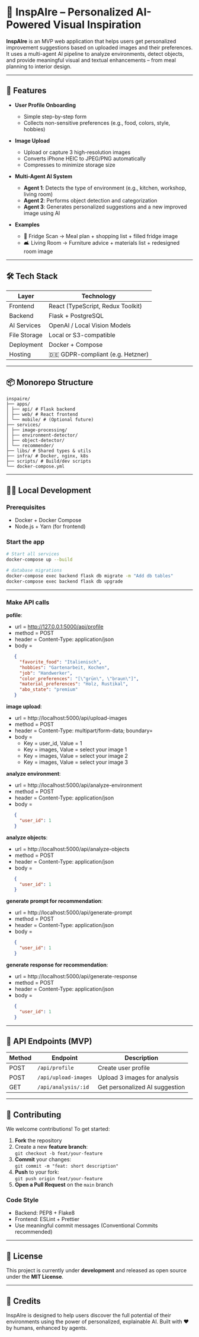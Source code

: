 # 🌟 InspAIre – Personalized AI-Powered Visual Inspiration

**InspAIre** is an MVP web application that helps users get personalized improvement suggestions based on uploaded images and their preferences. It uses a multi-agent AI pipeline to analyze environments, detect objects, and provide meaningful visual and textual enhancements – from meal planning to interior design.

---

## 🚀 Features

- **User Profile Onboarding**
  - Simple step-by-step form
  - Collects non-sensitive preferences (e.g., food, colors, style, hobbies)

- **Image Upload**
  - Upload or capture 3 high-resolution images
  - Converts iPhone HEIC to JPEG/PNG automatically
  - Compresses to minimize storage size

- **Multi-Agent AI System**
  - **Agent 1**: Detects the type of environment (e.g., kitchen, workshop, living room)
  - **Agent 2**: Performs object detection and categorization
  - **Agent 3**: Generates personalized suggestions and a new improved image using AI

- **Examples**
  - 🧊 Fridge Scan → Meal plan + shopping list + filled fridge image
  - 🛋️ Living Room → Furniture advice + materials list + redesigned room image

---

## 🛠 Tech Stack

| Layer         | Technology                          |
|--------------|-------------------------------------|
| Frontend      | React (TypeScript, Redux Toolkit)   |
| Backend       | Flask + PostgreSQL                  |
| AI Services   | OpenAI / Local Vision Models        |
| File Storage  | Local or S3-compatible              |
| Deployment    | Docker + Compose                    |
| Hosting       | 🇩🇪 GDPR-compliant (e.g. Hetzner)   |

---

## 📦 Monorepo Structure
```text
inspaire/
├── apps/
│ ├── api/ # Flask backend
│ ├── web/ # React frontend
│ └── mobile/ # (Optional future)
├── services/
│ ├── image-processing/
│ ├── environment-detector/
│ ├── object-detector/
│ └── recommender/
├── libs/ # Shared types & utils
├── infra/ # Docker, nginx, k8s
├── scripts/ # Build/dev scripts
└── docker-compose.yml
```

---

## 🧑‍💻 Local Development

### Prerequisites
- Docker + Docker Compose
- Node.js + Yarn (for frontend)

### Start the app

```bash
# Start all services
docker-compose up --build

# database migrations
docker-compose exec backend flask db migrate -m "Add db tables"
docker-compose exec backend flask db upgrade

```

---

### Make API calls
__pofile__: 
 * url = http://127.0.0.1:5000/api/profile
 * method = POST
 * header = Content-Type: application/json
 * body = 
 ```json 
    {
      "favorite_food": "Italienisch",
      "hobbies": "Gartenarbeit, Kochen",
      "job": "Handwerker",
      "color_preferences": "[\"grün\", \"braun\"]",
      "material_preferences": "Holz, Rustikal",
      "abo_state": "premium"
    }
```
__image upload__: 
 * url = http://localhost:5000/api/upload-images
 * method = POST
 * header = Content-Type: multipart/form-data; boundary=<calculated when request is sent>
 * body = 
   * Key = user_id, Value = 1
   * Key = images, Value = select your image 1
   * Key = images, Value = select your image 2
   * Key = images, Value = select your image 3

__analyze environment__: 
 * url = http://localhost:5000/api/analyze-environment
 * method = POST
 * header = Content-Type: application/json
 * body = 
 ```json 
    {
      "user_id": 1
    }
```
__analyze objects__: 
 * url = http://localhost:5000/api/analyze-objects
 * method = POST
 * header = Content-Type: application/json
 * body = 
 ```json 
    {
      "user_id": 1
    }
```

__generate prompt for recommendation__: 
 * url = http://localhost:5000/api/generate-prompt
 * method = POST
 * header = Content-Type: application/json
 * body = 
 ```json 
    {
      "user_id": 1
    }
```

__generate response for recommendation__: 
 * url = http://localhost:5000/api/generate-response
 * method = POST
 * header = Content-Type: application/json
 * body = 
 ```json 
    {
      "user_id": 1
    }
```

---

## 🧪 API Endpoints (MVP)

| Method | Endpoint             | Description                        |
|--------|----------------------|------------------------------------|
| POST   | `/api/profile`       | Create user profile                |
| POST   | `/api/upload-images` | Upload 3 images for analysis       |
| GET    | `/api/analysis/:id`  | Get personalized AI suggestion     |

---

## 🤝 Contributing

We welcome contributions! To get started:

1. **Fork** the repository
2. Create a new **feature branch**:  
   `git checkout -b feat/your-feature`
3. **Commit** your changes:  
   `git commit -m "feat: short description"`
4. **Push** to your fork:  
   `git push origin feat/your-feature`
5. **Open a Pull Request** on the `main` branch

### Code Style
- Backend: PEP8 + Flake8
- Frontend: ESLint + Prettier
- Use meaningful commit messages (Conventional Commits recommended)

---

## 📄 License

This project is currently under **development** and released as open source under the **MIT License**.

---

## 🙌 Credits

InspAIre is designed to help users discover the full potential of their environments using the power of personalized, explainable AI. Built with ❤️ by humans, enhanced by agents.